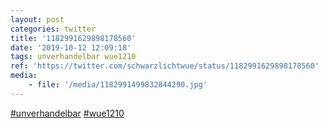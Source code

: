 ```yaml
---
layout: post
categories: twitter
title: '1182991629898178560'
date: '2019-10-12 12:09:18'
tags: unverhandelbar wue1210
ref: 'https://twitter.com/schwarzlichtwue/status/1182991629898178560'
media:
    - file: '/media/1182991499832844290.jpg'
---
```

[#unverhandelbar](/t/unverhandelbar) [#wue1210](/t/wue1210)  

